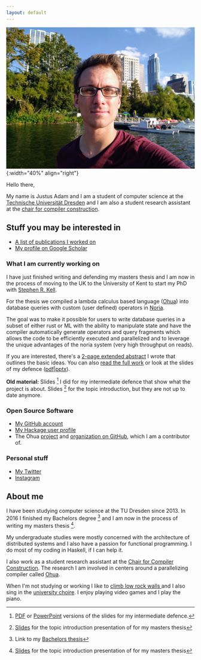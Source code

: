 ```yaml
---
layout: default
---
```


![A picture of me](/images/me.jpg){:width="40%" align="right"}

Hello there,

My name is Justus Adam and I am a student of computer science at the [Technische
Universität Dresden](https://tu-dresden.de) and I am also a student research
assistant at the [chair for compiler
construction](https://cfaed.tu-dresden.de/ccc-about).

## Stuff you may be interested in

- [A list of publications I worked on](/bib/)
- [My profile on Google Scholar]({{site.scholar_link}})

### What I am currently working on

I have just finished writing and defending my masters thesis and I am now in the
process of moving to the UK to the University of Kent to start my PhD with
[Stephen R. Kell](https://www.cs.kent.ac.uk/people/staff/srk21/).

For the thesis we compiled a lambda calculus based language
([Ohua](https://ohua-dev.github.io)) into database queries with custom (user
defined) operators in [Noria](https://github.com/mit-pdos/noria).

The goal was to make it possible for users to write database queries in a subset
of either rust or ML with the ability to manipulate state and have the compiler
automatically generate operators and query fragments which allows the code to be
efficiently executed and parallelized and to leverage the unique advantages of
the noria system (very high throughput on reads).

If you are interested, there's a [2-page extended abstract](/pdfs/noria-udfs-extended-abstract.pdf) I wrote that outlines
the basic ideas. You can also [read the full work](/pdfs/thesis.pdf) or look at
the slides of my defence
([pdf](/slides/mt-defence.pdf)|[pptx](/slides/mt-defence.pptx)).

**Old material:** Slides [^5] I did for my intermediate defence that show what
the project is about. Slides [^4] for the topic introduction, but they are not
up to date anymore.

### Open Source Software

- [My GitHub account](https://github.com/JustusAdam)
- [My Hackage user profile](https://hackage.haskell.org/user/justus)
- The Ohua [project](https://ohua-dev.github.io) and [organization on
  GitHub](https://github.com/ohua-dev), which I am a contributor of.

### Personal stuff

- [My Twitter](https://twitter.com/justusadam_)
- [Instagram](https://instagram.com/justusadam_)

## About me

I have been studying computer science at the TU Dresden since 2013. In 2016 I
finished my Bachelors degree [^1] and I am now in the process of writing my
masters thesis [^4].

My undergraduate studies were mostly concerned with the architecture of
distributed systems and I also have a passion for functional programming. I do
most of my coding in Haskell, if I can help it.

I also work as a student research assistant at the [Chair for Compiler
Construction](https://cfaed.tu-dresden.de/ccc-about). The research I am involved
in centers around a parallelizing compiler called
[Ohua](http://ohua-dev.github.io/ohua/).

When I'm not studying or working I like to [climb low rock walls
](https://en.wikipedia.org/wiki/Bouldering) and I also sing in the
[university choire](https://unichor-dresden.de). I enjoy playing video
games and I play the piano.

[^1]: Link to my [Bachelors thesis](https://cfaed.tu-dresden.de/files/user/sertel/BachelorsThesis-Justus-Adam.pdf)
[^4]: [Slides](/pdfs/forschungsprojekt.pdf) for the topic introduction presentation of for my masters thesis
[^5]: [PDF](/slides/mt-intermediate-defence.pdf) or
    [PowerPoint](/slides/mt-intermediate-defence.pptx) versions of the slides
    for my intermediate defence.

